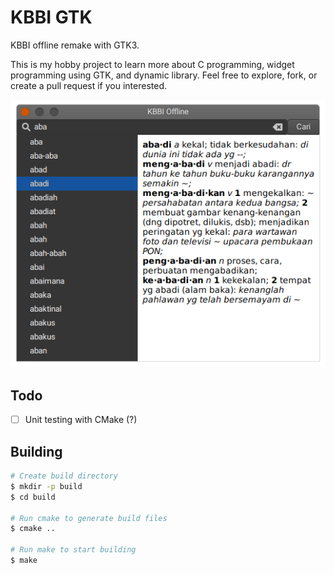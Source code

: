 # KBBI GTK

KBBI offline remake with GTK3.

This is my hobby project to learn more about C programming, widget programming using GTK, and dynamic library. Feel free to explore, fork, or create a pull request if you interested.

![Alt text](./assets/screenshots/screenshot_1.png "KBBI Offline")

## Todo

- [ ] Unit testing with CMake (?)

## Building

```sh
# Create build directory
$ mkdir -p build
$ cd build

# Run cmake to generate build files
$ cmake ..

# Run make to start building
$ make

```
